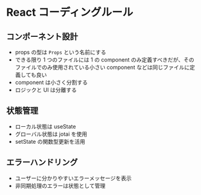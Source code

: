 # React コーディングルール

## コンポーネント設計

- props の型は `Props` という名前にする
- できる限り 1 つのファイルには 1 の component のみ定義すべきだが、そのファイルでのみ使用されている小さい component などは同じファイルに定義しても良い
- component は小さく分割する
- ロジックと UI は分離する

## 状態管理

- ローカル状態は useState
- グローバル状態は jotai を使用
- setState の関数型更新を活用

## エラーハンドリング

- ユーザーに分かりやすいエラーメッセージを表示
- 非同期処理のエラーは状態として管理
